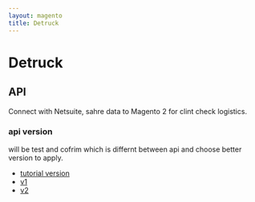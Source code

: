 ```yaml
---
layout: magento
title: Detruck
---
```

# Detruck
## API
Connect with Netsuite, sahre data to Magento 2 for clint check logistics.

### api version
will be test and cofrim which is differnt between api and choose better version to apply. 
- [tutorial version](https://www.detrack.com/tutorial/fields-and-description-api-version/)
- [v1](https://help.detrack.com/en/collections/3411970-detrack-v1-api-documentation)
- [v2](https://detrackapiv2.docs.apiary.io/)
